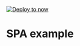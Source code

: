 [![Deploy to now](https://deploy.now.sh/static/button.svg)](https://deploy.now.sh/?repo=https://github.com/yiiu/reslow/tree/master/examples/no-ssr)

# SPA example
